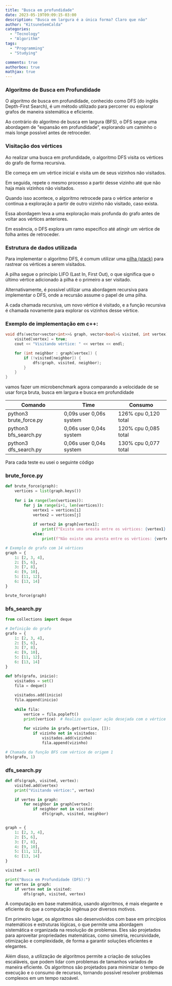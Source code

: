 ```yaml
---
title: "Busca em profundidade"
date: 2023-05-19T09:09:15-03:00
description: "Busca em largura é a única forma? Claro que não"
author: "KitsuneSemCalda"
categories:
  - "Tecnology"
  - "Algorithm"
tags:
  - "Programming"
  - "Studying"

comments: true
authorbox: true
mathjax: true
---
```


### Algoritmo de Busca em Profundidade

O algoritmo de busca em profundidade, conhecido como DFS (do inglês Depth-First Search), é um método utilizado para percorrer ou explorar grafos de maneira sistemática e eficiente. 

Ao contrário do algoritmo de busca em largura (BFS), o DFS segue uma abordagem de "expansão em profundidade", explorando um caminho o mais longe possível antes de retroceder.

### Visitação dos vértices

Ao realizar uma busca em profundidade, o algoritmo DFS visita os vértices do grafo de forma recursiva. 

Ele começa em um vértice inicial e visita um de seus vizinhos não visitados. 

Em seguida, repete o mesmo processo a partir desse vizinho até que não haja mais vizinhos não visitados. 

Quando isso acontece, o algoritmo retrocede para o vértice anterior e continua a exploração a partir de outro vizinho não visitado, caso exista.

Essa abordagem leva a uma exploração mais profunda do grafo antes de voltar aos vértices anteriores. 

Em essência, o DFS explora um ramo específico até atingir um vértice de folha antes de retroceder.

### Estrutura de dados utilizada

Para implementar o algoritmo DFS, é comum utilizar uma [pilha (stack)](https://foxtechworld.github.io/2023/04/pilha/) para rastrear os vértices a serem visitados. 

A pilha segue o princípio LIFO (Last In, First Out), o que significa que o último vértice adicionado à pilha é o primeiro a ser visitado.

Alternativamente, é possível utilizar uma abordagem recursiva para implementar o DFS, onde a recursão assume o papel de uma pilha. 

A cada chamada recursiva, um novo vértice é visitado, e a função recursiva é chamada novamente para explorar os vizinhos desse vértice.

### Exemplo de implementação em c++:

```cpp
void dfs(vector<vector<int>>& graph, vector<bool>& visited, int vertex) {
    visited[vertex] = true;
    cout << "Visitando vértice: " << vertex << endl;

    for (int neighbor : graph[vertex]) {
        if (!visited[neighbor]) {
            dfs(graph, visited, neighbor);
        }
    }
}
```

vamos fazer um microbenchmark agora comparando a velocidade de se usar força bruta, busca em largura e busca em profundidade

| Comando    | Time    | Consumo    |
|---------------- | --------------- | --------------- |
| python3 brute_force.py    | 0,09s user 0,06s system    | 126% cpu 0,120 total |
| python3 bfs_search.py    | 0,06s user 0,04s system | 120% cpu 0,085 total |
| python3 dfs_search.py   | 0,06s user 0,04s system   | 130% cpu 0,077 total   |

Para cada teste eu usei o seguinte código

### brute_force.py
```py
def brute_force(graph):
    vertices = list(graph.keys())
    
    for i in range(len(vertices)):
        for j in range(i+1, len(vertices)):
            vertex1 = vertices[i]
            vertex2 = vertices[j]
            
            if vertex2 in graph[vertex1]:
                print(f"Existe uma aresta entre os vértices: {vertex1} - {vertex2}")
            else:
                print(f"Não existe uma aresta entre os vértices: {vertex1} - {vertex2}")

# Exemplo de grafo com 14 vértices
graph = {
    1: [2, 3, 4],
    2: [5, 6],
    3: [7, 8],
    4: [9, 10],
    5: [11, 12],
    6: [13, 14]
}

brute_force(graph)
```
### bfs_search.py
```py
from collections import deque

# Definição do grafo
grafo = {
    1: [2, 3, 4],
    2: [5, 6],
    3: [7, 8],
    4: [9, 10],
    5: [11, 12],
    6: [13, 14]
}

def bfs(grafo, inicio):
    visitados = set()
    fila = deque()
    
    visitados.add(inicio)
    fila.append(inicio)
    
    while fila:
        vertice = fila.popleft()
        print(vertice)  # Realize qualquer ação desejada com o vértice visitado
        
        for vizinho in grafo.get(vertice, []):
            if vizinho not in visitados:
                visitados.add(vizinho)
                fila.append(vizinho)

# Chamada da função BFS com vértice de origem 1
bfs(grafo, 1)
```
### dfs_search.py
```py
def dfs(graph, visited, vertex):
    visited.add(vertex)
    print("Visitando vértice:", vertex)

    if vertex in graph:
        for neighbor in graph[vertex]:
            if neighbor not in visited:
                dfs(graph, visited, neighbor)


graph = {
    1: [2, 3, 4],
    2: [5, 6],
    3: [7, 8],
    4: [9, 10],
    5: [11, 12],
    6: [13, 14]
}

visited = set()

print("Busca em Profundidade (DFS):")
for vertex in graph:
    if vertex not in visited:
        dfs(graph, visited, vertex)
```

A computação em base matemática, usando algoritmos, é mais elegante e eficiente do que a computação ingênua por diversos motivos.

Em primeiro lugar, os algoritmos são desenvolvidos com base em princípios matemáticos e estruturas lógicas, o que permite uma abordagem sistemática e organizada na resolução de problemas. Eles são projetados para aproveitar propriedades matemáticas, como simetria, recursividade, otimização e complexidade, de forma a garantir soluções eficientes e elegantes.

Além disso, a utilização de algoritmos permite a criação de soluções escaláveis, que podem lidar com problemas de tamanhos variados de maneira eficiente. Os algoritmos são projetados para minimizar o tempo de execução e o consumo de recursos, tornando possível resolver problemas complexos em um tempo razoável.
